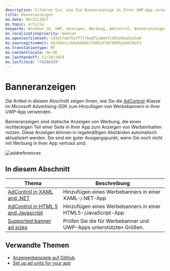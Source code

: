 ```yaml
---
description: Erfahren Sie, wie Sie Banneranzeige in Ihrer UWP-App verwenden.
title: Banneranzeigen
ms.date: 08/23/2017
ms.topic: article
keywords: Windows 10, UWP, Anzeigen, Werbung, AdControl, Banneranzeigen
ms.localizationpriority: medium
ms.openlocfilehash: cd3e57ebf5a7f7770adf2a8defcd92e66ad1e3a0
ms.sourcegitcommit: b52ddecccb9e68dbb71695af3078005a2eb78af1
ms.translationtype: MT
ms.contentlocale: de-DE
ms.lasthandoff: 11/20/2019
ms.locfileid: "74260339"
---
```

# <a name="banner-ads"></a>Banneranzeigen

Die Artikel in diesem Abschnitt zeigen Ihnen, wie Sie die [AdControl](https://docs.microsoft.com/uwp/api/microsoft.advertising.winrt.ui.adcontrol)-Klasse im Microsoft Advertising-SDK zum Hinzufügen von Werbebannern in Ihrer UWP-App verwenden.

Banneranzeigen sind statische Anzeigen von Werbung, die einen rechteckigen Teil einer Seite in Ihrer App zum Anzeigen von Werbeinhalten nutzen. Diese Anzeigen können in regelmäßigen Abständen automatisch aktualisiert werden. Sie sind ein guter Ausgangspunkt, wenn Sie noch nicht mit Werbung in Ihrer App vertraut sind.

![addreferences](images/banner-ad.png)

## <a name="in-this-section"></a>In diesem Abschnitt

|  Thema    | Beschreibung |               
|----------|-------|
| [AdControl in XAML and .NET](adcontrol-in-xaml-and--net.md)     | Hinzufügen eines Werbebanners in einer XAML-/.NET-App        |
| [AdControl in HTML 5 and Javascript](adcontrol-in-html-5-and-javascript.md)     | Hinzufügen eines Werbebanners in einer HTML5-/JavaScript-App        |
| [Supported banner ad sizes](supported-ad-sizes-for-banner-ads.md)    |  Prüfen Sie die für Werbebanner und UWP-Apps unterstützten Größen.        |


## <a name="related-topics"></a>Verwandte Themen

* [Anzeigenbeispiele auf GitHub](https://github.com/Microsoft/Windows-universal-samples/tree/master/Samples/Advertising)
* [Set up ad units for your app](set-up-ad-units-in-your-app.md)

